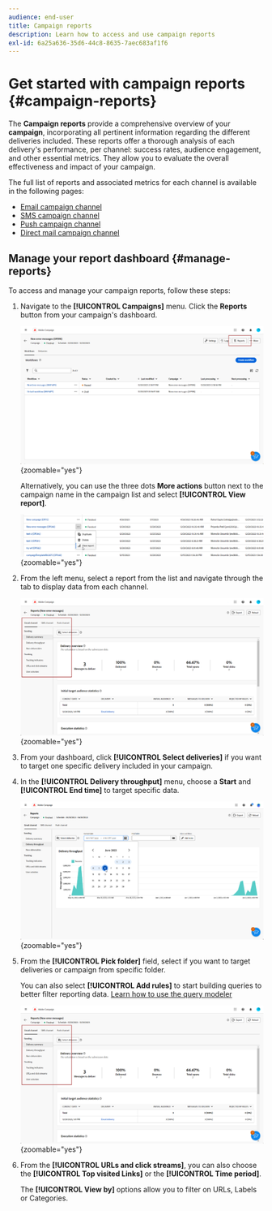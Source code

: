 ```yaml
---
audience: end-user
title: Campaign reports
description: Learn how to access and use campaign reports
exl-id: 6a25a636-35d6-44c8-8635-7aec683af1f6
---
```

# Get started with campaign reports {#campaign-reports}

<!-- CAN BE REMOVED___
>[!CONTEXTUALHELP]
>id="acw_campaign_reporting_sending"
>title="Reporting Sending"
>abstract="The Sending tab within your report provides in-depth insights into your visitors' interactions with your deliveries and any potential errors they may have encountered."

>[!CONTEXTUALHELP]
>id="acw_campaign_reporting_tracking"
>title="Reporting tracking"
>abstract="The Tracking tab within your report offers valuable data, including recipient behavior per link, breakdown of opens and clicks, as well as detailed information about the most frequently clicked URLs during a delivery."
-->

The **Campaign reports** provide a comprehensive overview of your **campaign**, incorporating all pertinent information regarding the different deliveries included. These reports offer a thorough analysis of each delivery's performance, per channel: success rates, audience engagement, and other essential metrics. They allow you to evaluate the overall effectiveness and impact of your campaign. 

The full list of reports and associated metrics for each channel is available in the following pages:

* [Email campaign channel](campaign-reports-email.md) 
* [SMS campaign channel](campaign-reports-sms.md)
* [Push campaign channel](campaign-reports-push.md)
* [Direct mail campaign channel](campaign-reports-direct-mail.md)

## Manage your report dashboard {#manage-reports}

To access and manage your campaign reports, follow these steps:

1. Navigate to the **[!UICONTROL Campaigns]** menu. Click the **Reports** button from your campaign's dashboard.

    ![](assets/manage_campaign_report_2.png){zoomable="yes"}

    Alternatively, you can use the three dots **More actions** button next to the campaign name in the campaign list and select **[!UICONTROL View report]**.
        
    ![](assets/manage_campaign_report_1.png){zoomable="yes"}

1. From the left menu, select a report from the list and navigate through the tab to display data from each channel.

    ![](assets/manage_campaign_report_4.png){zoomable="yes"}

1. From your dashboard, click **[!UICONTROL Select deliveries]** if you want to target one specific delivery included in your campaign.

1. In the **[!UICONTROL Delivery throughput]** menu, choose a **Start** and **[!UICONTROL End time]** to target specific data.

    ![](assets/manage_campaign_report_3.png){zoomable="yes"}

1. From the **[!UICONTROL Pick folder]** field, select if you want to target deliveries or campaign from specific folder.

    You can also select **[!UICONTROL Add rules]** to start building queries to better filter reporting data. [Learn how to use the query modeler](../query/query-modeler-overview.md)

    ![](assets/manage_campaign_report_4.png){zoomable="yes"}

1. From the **[!UICONTROL URLs and click streams]**, you can also choose the **[!UICONTROL Top visited Links]** or the **[!UICONTROL Time period]**.

    The **[!UICONTROL View by]** options allow you to filter on URLs, Labels or Categories.
